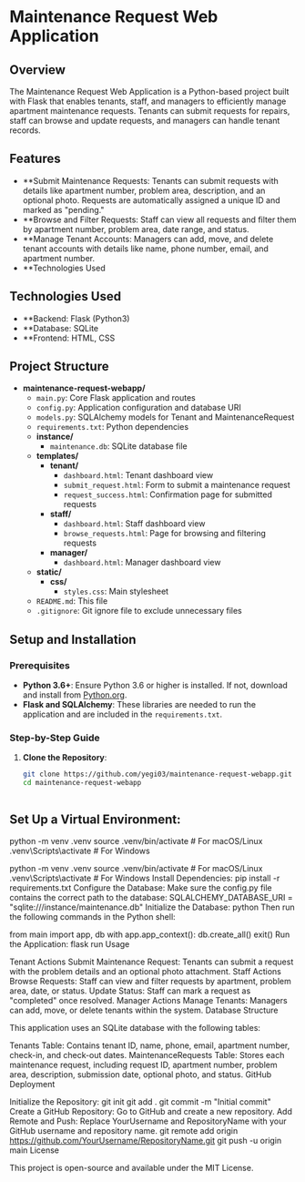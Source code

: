 # Maintenance Request Web Application


## Overview

The Maintenance Request Web Application is a Python-based project built with Flask that enables tenants, staff, and managers to efficiently manage apartment maintenance requests. Tenants can submit requests for repairs, staff can browse and update requests, and managers can handle tenant records.

## Features

- **Submit Maintenance Requests: Tenants can submit requests with details like apartment number, problem area, description, and an optional photo. Requests are automatically assigned a unique ID and marked as "pending."
- **Browse and Filter Requests: Staff can view all requests and filter them by apartment number, problem area, date range, and status.
- **Manage Tenant Accounts: Managers can add, move, and delete tenant accounts with details like name, phone number, email, and apartment number.
- **Technologies Used

## Technologies Used
- **Backend: Flask (Python3)
- **Database: SQLite
- **Frontend: HTML, CSS

  

## Project Structure

- **maintenance-request-webapp/**
  - `main.py`: Core Flask application and routes
  - `config.py`: Application configuration and database URI
  - `models.py`: SQLAlchemy models for Tenant and MaintenanceRequest
  - `requirements.txt`: Python dependencies
  - **instance/**
    - `maintenance.db`: SQLite database file
  - **templates/**
    - **tenant/**
      - `dashboard.html`: Tenant dashboard view
      - `submit_request.html`: Form to submit a maintenance request
      - `request_success.html`: Confirmation page for submitted requests
    - **staff/**
      - `dashboard.html`: Staff dashboard view
      - `browse_requests.html`: Page for browsing and filtering requests
    - **manager/**
      - `dashboard.html`: Manager dashboard view
  - **static/**
    - **css/**
      - `styles.css`: Main stylesheet
  - `README.md`: This file
  - `.gitignore`: Git ignore file to exclude unnecessary files


## Setup and Installation

### Prerequisites

- **Python 3.6+**: Ensure Python 3.6 or higher is installed. If not, download and install from [Python.org](https://www.python.org/downloads/).
- **Flask and SQLAlchemy**: These libraries are needed to run the application and are included in the `requirements.txt`.

### Step-by-Step Guide

1. **Clone the Repository**:
   ```bash
   git clone https://github.com/yegi03/maintenance-request-webapp.git
   cd maintenance-request-webapp



## Set Up a Virtual Environment:
python -m venv .venv
source .venv/bin/activate  # For macOS/Linux
.venv\Scripts\activate      # For Windows

python -m venv .venv
source .venv/bin/activate   # For macOS/Linux
.venv\Scripts\activate      # For Windows
Install Dependencies:
pip install -r requirements.txt
Configure the Database: Make sure the config.py file contains the correct path to the database:
SQLALCHEMY_DATABASE_URI = "sqlite:///instance/maintenance.db"
Initialize the Database:
python
Then run the following commands in the Python shell:

from main import app, db
with app.app_context():
    db.create_all()
exit()
Run the Application:
flask run
Usage

Tenant Actions
Submit Maintenance Request: Tenants can submit a request with the problem details and an optional photo attachment.
Staff Actions
Browse Requests: Staff can view and filter requests by apartment, problem area, date, or status.
Update Status: Staff can mark a request as "completed" once resolved.
Manager Actions
Manage Tenants: Managers can add, move, or delete tenants within the system.
Database Structure

This application uses an SQLite database with the following tables:

Tenants Table: Contains tenant ID, name, phone, email, apartment number, check-in, and check-out dates.
MaintenanceRequests Table: Stores each maintenance request, including request ID, apartment number, problem area, description, submission date, optional photo, and status.
GitHub Deployment

Initialize the Repository:
git init
git add .
git commit -m "Initial commit"
Create a GitHub Repository: Go to GitHub and create a new repository.
Add Remote and Push: Replace YourUsername and RepositoryName with your GitHub username and repository name.
git remote add origin https://github.com/YourUsername/RepositoryName.git
git push -u origin main
License

This project is open-source and available under the MIT License.
